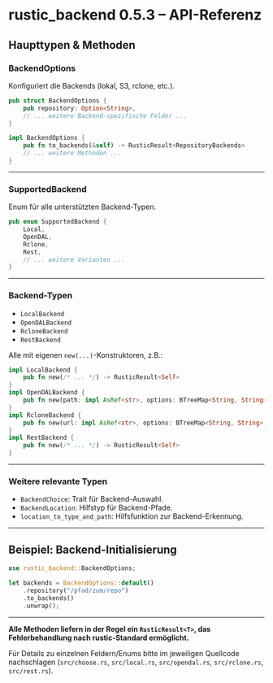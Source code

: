 # rustic_backend 0.5.3 – API-Referenz

## Haupttypen & Methoden

### BackendOptions

Konfiguriert die Backends (lokal, S3, rclone, etc.).

```rust
pub struct BackendOptions {
    pub repository: Option<String>,
    // ... weitere Backend-spezifische Felder ...
}

impl BackendOptions {
    pub fn to_backends(&self) -> RusticResult<RepositoryBackends>
    // ... weitere Methoden ...
}
```

---

### SupportedBackend

Enum für alle unterstützten Backend-Typen.

```rust
pub enum SupportedBackend {
    Local,
    OpenDAL,
    Rclone,
    Rest,
    // ... weitere Varianten ...
}
```

---

### Backend-Typen

- `LocalBackend`
- `OpenDALBackend`
- `RcloneBackend`
- `RestBackend`

Alle mit eigenen `new(...)`-Konstruktoren, z.B.:

```rust
impl LocalBackend {
    pub fn new(/* ... */) -> RusticResult<Self>
}
impl OpenDALBackend {
    pub fn new(path: impl AsRef<str>, options: BTreeMap<String, String>) -> RusticResult<Self>
}
impl RcloneBackend {
    pub fn new(url: impl AsRef<str>, options: BTreeMap<String, String>) -> RusticResult<Self>
}
impl RestBackend {
    pub fn new(/* ... */) -> RusticResult<Self>
}
```

---

### Weitere relevante Typen

- `BackendChoice`: Trait für Backend-Auswahl.
- `BackendLocation`: Hilfstyp für Backend-Pfade.
- `location_to_type_and_path`: Hilfsfunktion zur Backend-Erkennung.

---

## Beispiel: Backend-Initialisierung

```rust
use rustic_backend::BackendOptions;

let backends = BackendOptions::default()
    .repository("/pfad/zum/repo")
    .to_backends()
    .unwrap();
```

---

**Alle Methoden liefern in der Regel ein `RusticResult<T>`, das Fehlerbehandlung nach rustic-Standard ermöglicht.**

Für Details zu einzelnen Feldern/Enums bitte im jeweiligen Quellcode nachschlagen (`src/choose.rs`, `src/local.rs`, `src/opendal.rs`, `src/rclone.rs`, `src/rest.rs`).
